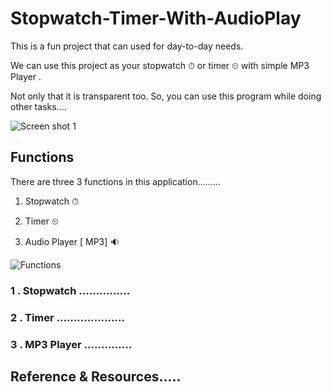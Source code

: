 # Stopwatch-Timer-With-AudioPlay

This is a fun project that can used for day-to-day needs.

We can use this project as your stopwatch ⏱ or timer ⏲ with simple MP3 Player .

Not only that it is transparent too. So, you can use this program while doing other tasks.... 

![Screen shot 1](https://user-images.githubusercontent.com/71941117/189807884-91b07974-742c-4061-af26-37c02cea118d.jpg)

## Functions
There are three 3 functions in this application.........

1. Stopwatch ⏱ 

2. Timer ⏲ 

3. Audio Player [ MP3] 🔉 

![Functions](https://user-images.githubusercontent.com/71941117/190486218-ad8a415f-b638-407e-8b84-fa5d34abc057.gif)

### 1 . Stopwatch  ...............

### 2 . Timer ....................

### 3 . MP3 Player ..............

## Reference & Resources.....
